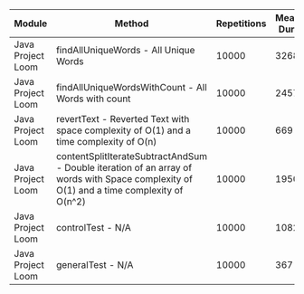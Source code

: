 | Module | Method | Repetitions | Measured Duration | Machine |
|---|---|---|---|---|
| Java Project Loom | findAllUniqueWords - All Unique Words | 10000 | 3268 | Prototype |
| Java Project Loom | findAllUniqueWordsWithCount - All Words with count | 10000 | 2457 | Prototype |
| Java Project Loom | revertText - Reverted Text with space complexity of O(1) and a time complexity of O(n) | 10000 | 669 | Prototype |
| Java Project Loom | contentSplitIterateSubtractAndSum - Double iteration of an array of words with Space complexity of O(1) and a time complexity of O(n^2) | 10000 | 1950 | Prototype |
| Java Project Loom | controlTest - N/A | 10000 | 1082 | Prototype |
| Java Project Loom | generalTest - N/A | 10000 | 367 | Prototype |

